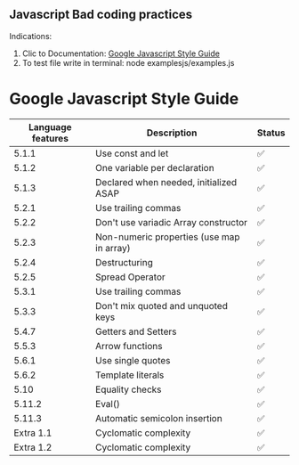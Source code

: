 ## Javascript Bad coding practices

Indications:
1. Clic to Documentation: [Google Javascript Style Guide](https://google.github.io/styleguide/jsguide.html#language-features)
2. To test file write in terminal: node examplesjs/examples.js

# Google Javascript Style Guide
|  Language features       | Description  		 		                  | Status         |  
| ------------------------ | ---------------------------------------------|----------------|
|     5.1.1    	           | Use const and let			 		          | ✅            |            
|     5.1.2    	           | One variable per declaration			      | ✅            |            
|     5.1.3    	           | Declared when needed, initialized ASAP 	  | ✅            |            
|     5.2.1    	           | Use trailing commas  				          | ✅            |            
|     5.2.2    	           | Don't use variadic Array constructor  	      | ✅            |            
|     5.2.3    	           | Non-numeric properties (use map in array)	  | ✅            |            
|     5.2.4    	           | Destructuring  			                  | ✅            |            
|     5.2.5    	           | Spread Operator		                      | ✅            |     
|     5.3.1    	           | Use trailing commas  		                  | ✅            |     
|     5.3.3    	           | Don't mix quoted and unquoted keys 		  | ✅            |
|     5.4.7    	           | Getters and Setters 			              | ✅            |
|     5.5.3    	           | Arrow functions 			                  | ✅            |
|     5.6.1    	           | Use single quotes	                          | ✅            |    
|     5.6.2    	           | Template literals  				          | ✅            |          
|     5.10                 | Equality checks  		                      | ✅            |         
|     5.11.2               | Eval()		                                  | ✅            |          
|     5.11.3               | Automatic semicolon insertion		          | ✅            |          
|     Extra 1.1    	       | Cyclomatic complexity  		              | ✅            |        
|     Extra 1.2    	       | Cyclomatic complexity  		              | ✅            |          

